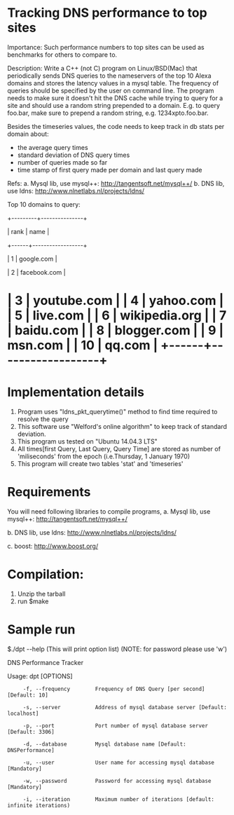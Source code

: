 # Tracking DNS performance to top sites
Importance: Such performance numbers to top sites can be used as benchmarks for others to compare to.

Description:
Write a C++ (not C) program on Linux/BSD(Mac) that periodically sends DNS queries to the nameservers of the top 10 Alexa domains and stores the latency values in a mysql table. The frequency of queries should be specified by the user on command line. The program needs to make sure it doesn't hit the DNS cache while trying to query for a site and should use a random string prepended to a domain. E.g. to query foo.bar, make sure to prepend a random string, e.g. 1234xpto.foo.bar.

Besides the timeseries values, the code needs to keep track in db stats per domain about:
+ the average query times
+ standard deviation of DNS query times
+ number of queries made so far
+ time stamp of first query made per domain and last query made


Refs:
a. Mysql lib, use mysql++:
http://tangentsoft.net/mysql++/
b. DNS lib, use ldns:
http://www.nlnetlabs.nl/projects/ldns/

Top 10 domains to query:

+---------+---------------+

|    rank | name      	  |

+------+------------------+

|	1 | google.com	  |

|	2 | facebook.com  |

|	3 | youtube.com   |
|	4 | yahoo.com 	  |
|	5 | live.com  	  |
|	6 | wikipedia.org |
|	7 | baidu.com 	  |
|	8 | blogger.com   |
|	9 | msn.com   	  |
|      10 | qq.com    	  |
+------+------------------+
=================================

# Implementation details
1. Program uses "ldns_pkt_querytime()" method to find time required to resolve the query
2. This software use "Welford's online algorithm" to keep track of standard deviation.
3. This program us tested on "Ubuntu 14.04.3 LTS"
4. All times[first Query, Last Query, Query Time] are stored as number of 'miliseconds' from the epoch (i.e.Thursday, 1 January 1970)
5. This program will create two tables 'stat' and 'timeseries'

# Requirements
You will need following libraries to compile programs,
a. Mysql lib, use mysql++:
http://tangentsoft.net/mysql++/

b. DNS lib, use ldns:
http://www.nlnetlabs.nl/projects/ldns/

c. boost:
http://www.boost.org/

# Compilation:
1. Unzip the tarball 
2. run $make

# Sample run
$./dpt --help (This will print option list) (NOTE: for password please use 'w')

DNS Performance Tracker

Usage: dpt [OPTIONS]

         -f, --frequency        Frequency of DNS Query [per second][Default: 10]

         -s, --server           Address of mysql database server [Default: localhost]

         -p, --port             Port number of mysql database server [Default: 3306]

         -d, --database         Mysql database name [Default: DNSPerformance]

         -u, --user             User name for accessing mysql database [Mandatory]

         -w, --password         Password for accessing mysql database [Mandatory]

         -i, --iteration        Maximum number of iterations [default: infinite iterations)
